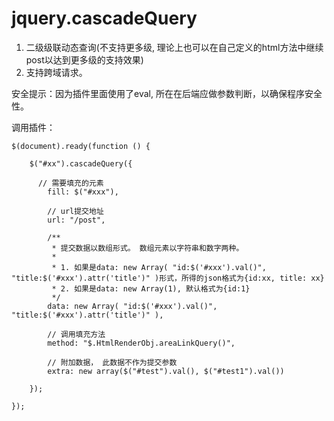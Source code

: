 jquery.cascadeQuery
===================

1. 二级级联动态查询(不支持更多级, 理论上也可以在自己定义的html方法中继续post以达到更多级的支持效果)
2. 支持跨域请求。

安全提示：因为插件里面使用了eval, 所在在后端应做参数判断，以确保程序安全性。

调用插件：

	$(document).ready(function () {
	
		$("#xx").cascadeQuery({
		
		  // 需要填充的元素
			fill: $("#xxx"),
			
			// url提交地址
			url: "/post",
			
			/** 
			 * 提交数据以数组形式。 数组元素以字符串和数字两种。
			 *
			 * 1. 如果是data: new Array( "id:$('#xxx').val()", "title:$('#xxx').attr('title')" )形式，所得的json格式为{id:xx, title: xx}
			 * 2. 如果是data: new Array(1), 默认格式为{id:1}
			 */
			data: new Array( "id:$('#xxx').val()", "title:$('#xxx').attr('title')" ),
			
			// 调用填充方法
			method: "$.HtmlRenderObj.areaLinkQuery()",
			
			// 附加数据， 此数据不作为提交参数
			extra: new array($("#test").val(), $("#test1").val())
			
		});
		
	});
